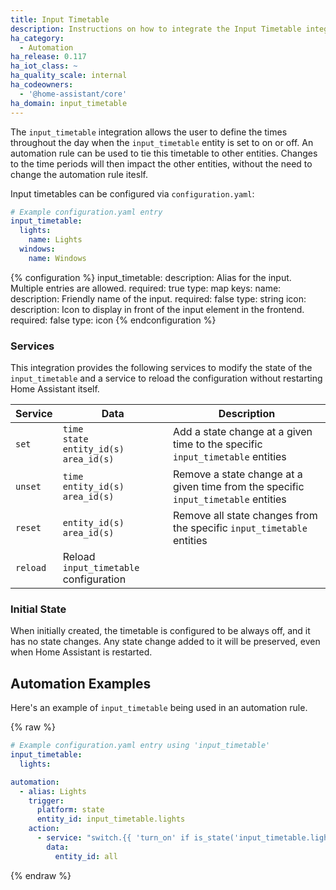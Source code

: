 ```yaml
---
title: Input Timetable
description: Instructions on how to integrate the Input Timetable integration into Home Assistant.
ha_category:
  - Automation
ha_release: 0.117
ha_iot_class: ~
ha_quality_scale: internal
ha_codeowners:
  - '@home-assistant/core'
ha_domain: input_timetable
---
```


The `input_timetable` integration allows the user to define the times throughout the day when the `input_timetable` entity is set to on or off. An automation rule can be used to tie this timetable to other entities. Changes to the time periods will then impact the other entities, without the need to change the automation rule iteslf.

Input timetables can be configured via `configuration.yaml`:

```yaml
# Example configuration.yaml entry
input_timetable:
  lights:
    name: Lights
  windows:
    name: Windows
```

{% configuration %}
  input_timetable:
    description: Alias for the input. Multiple entries are allowed.
    required: true
    type: map
    keys:
      name:
        description: Friendly name of the input.
        required: false
        type: string
      icon:
        description: Icon to display in front of the input element in the frontend.
        required: false
        type: icon
{% endconfiguration %}

### Services

This integration provides the following services to modify the state of the `input_timetable` and a service to reload the
configuration without restarting Home Assistant itself.

| Service | Data | Description |
| ------- | ---- | ----------- |
| `set` | `time`<br>`state`<br>`entity_id(s)`<br>`area_id(s)` | Add a state change at a given time to the specific `input_timetable` entities 
| `unset` | `time`<br>`entity_id(s)`<br>`area_id(s)` | Remove a state change at a given time from the specific `input_timetable` entities
| `reset` | `entity_id(s)`<br>`area_id(s)` | Remove all state changes from the specific `input_timetable` entities
| `reload` | Reload `input_timetable` configuration |

### Initial State
When initially created, the timetable is configured to be always off, and it has no state changes. Any state change added to it will be preserved, even when Home Assistant is restarted.

## Automation Examples

Here's an example of `input_timetable` being used in an automation rule.

{% raw %}
```yaml
# Example configuration.yaml entry using 'input_timetable'
input_timetable:
  lights:

automation:
  - alias: Lights
    trigger:
      platform: state
      entity_id: input_timetable.lights
    action:
      - service: "switch.{{ 'turn_on' if is_state('input_timetable.lights', 'on') else 'turn_off' }}"
        data:
          entity_id: all
```
{% endraw %}
